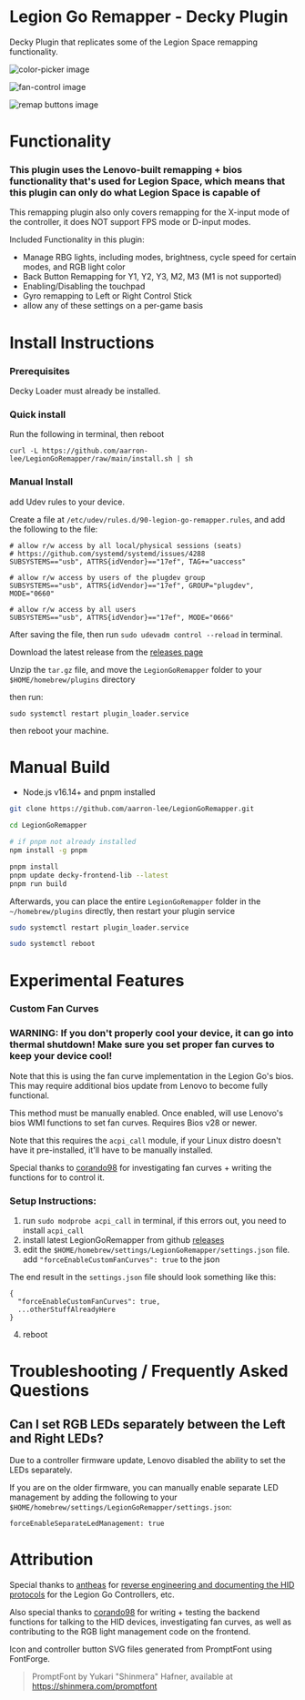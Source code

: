 # Legion Go Remapper - Decky Plugin

Decky Plugin that replicates some of the Legion Space remapping functionality.

![color-picker image](./images/color-picker.png)

![fan-control image](./images/fan-control.png)

![remap buttons image](./images/remap-buttons.png)

# Functionality

### This plugin uses the Lenovo-built remapping + bios functionality that's used for Legion Space, which means that this plugin can only do what Legion Space is capable of

This remapping plugin also only covers remapping for the X-input mode of the controller, it does NOT support FPS mode or D-input modes.

Included Functionality in this plugin:

- Manage RBG lights, including modes, brightness, cycle speed for certain modes, and RGB light color
- Back Button Remapping for Y1, Y2, Y3, M2, M3 (M1 is not supported)
- Enabling/Disabling the touchpad
- Gyro remapping to Left or Right Control Stick
- allow any of these settings on a per-game basis

# Install Instructions

### Prerequisites

Decky Loader must already be installed.

### Quick install

Run the following in terminal, then reboot

```
curl -L https://github.com/aarron-lee/LegionGoRemapper/raw/main/install.sh | sh
```

### Manual Install

add Udev rules to your device.

Create a file at `/etc/udev/rules.d/90-legion-go-remapper.rules`, and add the following to the file:

```
# allow r/w access by all local/physical sessions (seats)
# https://github.com/systemd/systemd/issues/4288
SUBSYSTEMS=="usb", ATTRS{idVendor}=="17ef", TAG+="uaccess"

# allow r/w access by users of the plugdev group
SUBSYSTEMS=="usb", ATTRS{idVendor}=="17ef", GROUP="plugdev", MODE="0660"

# allow r/w access by all users
SUBSYSTEMS=="usb", ATTRS{idVendor}=="17ef", MODE="0666"
```

After saving the file, then run `sudo udevadm control --reload` in terminal.

Download the latest release from the [releases page](https://github.com/aarron-lee/LegionGoRemapper/releases)

Unzip the `tar.gz` file, and move the `LegionGoRemapper` folder to your `$HOME/homebrew/plugins` directory

then run:

```
sudo systemctl restart plugin_loader.service
```

then reboot your machine.

# Manual Build

- Node.js v16.14+ and pnpm installed

```bash
git clone https://github.com/aarron-lee/LegionGoRemapper.git

cd LegionGoRemapper

# if pnpm not already installed
npm install -g pnpm

pnpm install
pnpm update decky-frontend-lib --latest
pnpm run build
```

Afterwards, you can place the entire `LegionGoRemapper` folder in the `~/homebrew/plugins` directly, then restart your plugin service

```bash
sudo systemctl restart plugin_loader.service

sudo systemctl reboot
```

# Experimental Features

### Custom Fan Curves

### WARNING: If you don't properly cool your device, it can go into thermal shutdown! Make sure you set proper fan curves to keep your device cool!

Note that this is using the fan curve implementation in the Legion Go's bios. This may require additional bios update from Lenovo to become fully functional.

This method must be manually enabled. Once enabled, will use Lenovo's bios WMI functions to set fan curves. Requires Bios v28 or newer.

Note that this requires the `acpi_call` module, if your Linux distro doesn't have it pre-installed, it'll have to be manually installed.

Special thanks to [corando98](https://github.com/corando98) for investigating fan curves + writing the functions for to control it.

### Setup Instructions:

1. run `sudo modprobe acpi_call` in terminal, if this errors out, you need to install `acpi_call`
2. install latest LegionGoRemapper from github [releases](https://github.com/aarron-lee/LegionGoRemapper/releases)
3. edit the `$HOME/homebrew/settings/LegionGoRemapper/settings.json` file. add `"forceEnableCustomFanCurves": true` to the json

The end result in the `settings.json` file should look something like this:

```
{
  "forceEnableCustomFanCurves": true,
  ...otherStuffAlreadyHere
}
```

4. reboot

# Troubleshooting / Frequently Asked Questions

## Can I set RGB LEDs separately between the Left and Right LEDs?

Due to a controller firmware update, Lenovo disabled the ability to set the LEDs separately.

If you are on the older firmware, you can manually enable separate LED management by adding the following to your `$HOME/homebrew/settings/LegionGoRemapper/settings.json`:

```
forceEnableSeparateLedManagement: true
```

# Attribution

Special thanks to [antheas](https://github.com/antheas) for [reverse engineering and documenting the HID protocols](https://github.com/antheas/hwinfo/tree/master/devices/legion_go) for the Legion Go Controllers, etc.

Also special thanks to [corando98](https://github.com/corando98) for writing + testing the backend functions for talking to the HID devices, investigating fan curves, as well as contributing to the RGB light management code on the frontend.

Icon and controller button SVG files generated from PromptFont using FontForge.

> PromptFont by Yukari "Shinmera" Hafner, available at https://shinmera.com/promptfont
